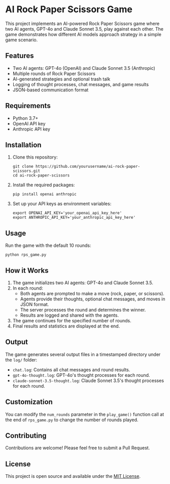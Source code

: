 # AI Rock Paper Scissors Game

This project implements an AI-powered Rock Paper Scissors game where two AI agents, GPT-4o and Claude Sonnet 3.5, play against each other. The game demonstrates how different AI models approach strategy in a simple game scenario.

## Features

- Two AI agents: GPT-4o (OpenAI) and Claude Sonnet 3.5 (Anthropic)
- Multiple rounds of Rock Paper Scissors
- AI-generated strategies and optional trash talk
- Logging of thought processes, chat messages, and game results
- JSON-based communication format

## Requirements

- Python 3.7+
- OpenAI API key
- Anthropic API key

## Installation

1. Clone this repository:
   ```
   git clone https://github.com/yourusername/ai-rock-paper-scissors.git
   cd ai-rock-paper-scissors
   ```

2. Install the required packages:
   ```
   pip install openai anthropic
   ```

3. Set up your API keys as environment variables:
   ```
   export OPENAI_API_KEY='your_openai_api_key_here'
   export ANTHROPIC_API_KEY='your_anthropic_api_key_here'
   ```

## Usage

Run the game with the default 10 rounds:

```
python rps_game.py
```

## How it Works

1. The game initializes two AI agents: GPT-4o and Claude Sonnet 3.5.
2. In each round:
   - Both agents are prompted to make a move (rock, paper, or scissors).
   - Agents provide their thoughts, optional chat messages, and moves in JSON format.
   - The server processes the round and determines the winner.
   - Results are logged and shared with the agents.
3. The game continues for the specified number of rounds.
4. Final results and statistics are displayed at the end.

## Output

The game generates several output files in a timestamped directory under the `log/` folder:

- `chat.log`: Contains all chat messages and round results.
- `gpt-4o-thought.log`: GPT-4o's thought processes for each round.
- `claude-sonnet-3.5-thought.log`: Claude Sonnet 3.5's thought processes for each round.

## Customization

You can modify the `num_rounds` parameter in the `play_game()` function call at the end of `rps_game.py` to change the number of rounds played.

## Contributing

Contributions are welcome! Please feel free to submit a Pull Request.

## License

This project is open source and available under the [MIT License](LICENSE).
